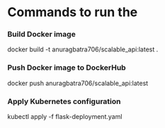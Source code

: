 # Commands to run the 

### Build Docker image
docker build -t anuragbatra706/scalable_api:latest .

### Push Docker image to DockerHub
docker push anuragbatra706/scalable_api:latest

### Apply Kubernetes configuration
kubectl apply -f flask-deployment.yaml
